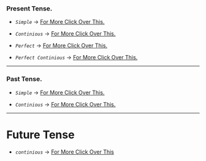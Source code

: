 ### Present Tense.
* _`Simple`_ -> <u>[For More Click Over This.](./present-tense/Present-Simple.md)</u>

* _`Continious`_ -> <u>[For More Click Over This.](./present-tense/Present-Continious.md)</u>

* _`Perfect`_ -> <u>[For More Click Over This.](./present-tense/present-perfect-tense.md)</u>

* _`Perfect Continious`_ -> <u>[For More Click Over This.](./present-tense/Present-Perfect-Continuous.md)</u>
---

### Past Tense.
* _`Simple`_ -> <u>[For More Click Over This.](./past-tense/past-simple-tense.md)</u>

* _`Continious`_ -> <u>[For More Click Over This.](./past-tense/Past-Continious-tense.md)</u>
---
# Future Tense
* _`continious`_ -> [For More Click Over This](./future-tense/future-Continious-tense.md)



<!-- * _`Perfect`_ -> <u>[For More Click Over This.]()</u>

* _`Perfect Continious`_ -> <u>[For More Click Over This.]()</u>
---

### Future Tense.
* _`Simple`_ -> <u>[For More Click Over This.]()</u>

* _`Continious`_ -> <u>[For More Click Over This.]()</u>

* _`Perfect`_ -> <u>[For More Click Over This.]()</u>

* _`Perfect Continious`_ -> <u>[For More Click Over This.]()</u> -->